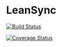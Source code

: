 # LeanSync

[![Build Status](https://travis-ci.org/NetsydeMiro/leansync.svg?branch=master)](https://travis-ci.org/NetsydeMiro/leansync)

[![Coverage Status](https://coveralls.io/repos/github/NetsydeMiro/leansync/badge.svg?branch=master)](https://coveralls.io/github/NetsydeMiro/leansync?branch=master)
